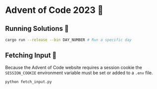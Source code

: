 # Advent of Code 2023 🎄

## Running Solutions 🦀

```sh
cargo run --release --bin DAY_NUMBER # Run a specific day
```
## Fetching Input 🐍

Because the Advent of Code website requires a session cookie the `SESSION_COOKIE` environment variable must be set or added to a `.env` file.
```sh
python fetch_input.py
```

